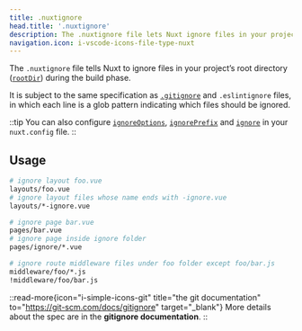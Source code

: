 ```yaml
---
title: .nuxtignore
head.title: '.nuxtignore'
description: The .nuxtignore file lets Nuxt ignore files in your project’s root directory during the build phase.
navigation.icon: i-vscode-icons-file-type-nuxt
---
```


The `.nuxtignore` file tells Nuxt to ignore files in your project’s root directory ([`rootDir`](/docs/3.x/api/nuxt-config#rootdir)) during the build phase.

It is subject to the same specification as [`.gitignore`](/docs/3.x/guide/directory-structure/gitignore) and `.eslintignore` files, in which each line is a glob pattern indicating which files should be ignored.

::tip
You can also configure [`ignoreOptions`](/docs/3.x/api/nuxt-config#ignoreoptions), [`ignorePrefix`](/docs/3.x/api/nuxt-config#ignoreprefix) and [`ignore`](/docs/3.x/api/nuxt-config#ignore) in your `nuxt.config` file.
::

## Usage

```bash [.nuxtignore]
# ignore layout foo.vue
layouts/foo.vue
# ignore layout files whose name ends with -ignore.vue
layouts/*-ignore.vue

# ignore page bar.vue
pages/bar.vue
# ignore page inside ignore folder
pages/ignore/*.vue

# ignore route middleware files under foo folder except foo/bar.js
middleware/foo/*.js
!middleware/foo/bar.js
```

::read-more{icon="i-simple-icons-git" title="the git documentation" to="https://git-scm.com/docs/gitignore" target="_blank"}
More details about the spec are in the **gitignore documentation**.
::
